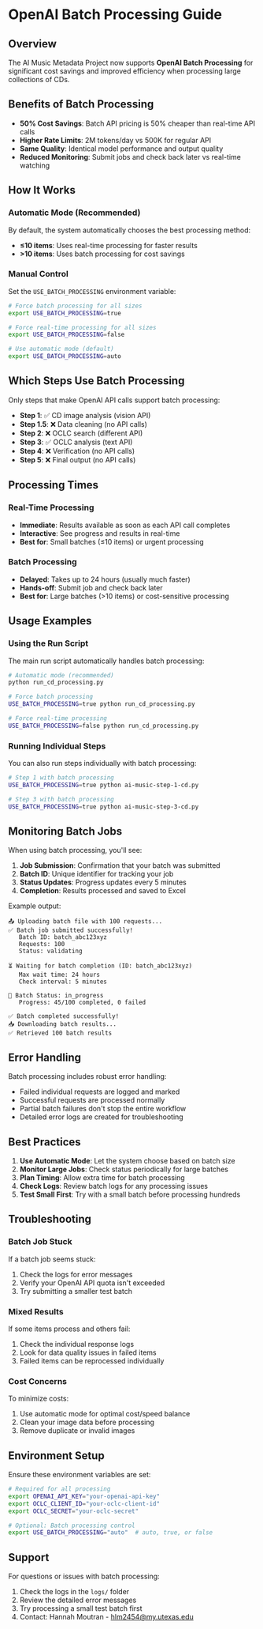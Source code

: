 # OpenAI Batch Processing Guide

## Overview

The AI Music Metadata Project now supports **OpenAI Batch Processing** for significant cost savings and improved efficiency when processing large collections of CDs.

## Benefits of Batch Processing

- **50% Cost Savings**: Batch API pricing is 50% cheaper than real-time API calls
- **Higher Rate Limits**: 2M tokens/day vs 500K for regular API
- **Same Quality**: Identical model performance and output quality
- **Reduced Monitoring**: Submit jobs and check back later vs real-time watching

## How It Works

### Automatic Mode (Recommended)
By default, the system automatically chooses the best processing method:
- **≤10 items**: Uses real-time processing for faster results
- **>10 items**: Uses batch processing for cost savings

### Manual Control
Set the `USE_BATCH_PROCESSING` environment variable:

```bash
# Force batch processing for all sizes
export USE_BATCH_PROCESSING=true

# Force real-time processing for all sizes  
export USE_BATCH_PROCESSING=false

# Use automatic mode (default)
export USE_BATCH_PROCESSING=auto
```

## Which Steps Use Batch Processing

Only steps that make OpenAI API calls support batch processing:

- **Step 1**: ✅ CD image analysis (vision API)
- **Step 1.5**: ❌ Data cleaning (no API calls)
- **Step 2**: ❌ OCLC search (different API)
- **Step 3**: ✅ OCLC analysis (text API)
- **Step 4**: ❌ Verification (no API calls)
- **Step 5**: ❌ Final output (no API calls)

## Processing Times

### Real-Time Processing
- **Immediate**: Results available as soon as each API call completes
- **Interactive**: See progress and results in real-time
- **Best for**: Small batches (≤10 items) or urgent processing

### Batch Processing
- **Delayed**: Takes up to 24 hours (usually much faster)
- **Hands-off**: Submit job and check back later
- **Best for**: Large batches (>10 items) or cost-sensitive processing

## Usage Examples

### Using the Run Script
The main run script automatically handles batch processing:

```bash
# Automatic mode (recommended)
python run_cd_processing.py

# Force batch processing
USE_BATCH_PROCESSING=true python run_cd_processing.py

# Force real-time processing  
USE_BATCH_PROCESSING=false python run_cd_processing.py
```

### Running Individual Steps
You can also run steps individually with batch processing:

```bash
# Step 1 with batch processing
USE_BATCH_PROCESSING=true python ai-music-step-1-cd.py

# Step 3 with batch processing
USE_BATCH_PROCESSING=true python ai-music-step-3-cd.py
```

## Monitoring Batch Jobs

When using batch processing, you'll see:

1. **Job Submission**: Confirmation that your batch was submitted
2. **Batch ID**: Unique identifier for tracking your job
3. **Status Updates**: Progress updates every 5 minutes
4. **Completion**: Results processed and saved to Excel

Example output:
```
📤 Uploading batch file with 100 requests...
✅ Batch job submitted successfully!
   Batch ID: batch_abc123xyz
   Requests: 100
   Status: validating

⏳ Waiting for batch completion (ID: batch_abc123xyz)
   Max wait time: 24 hours
   Check interval: 5 minutes

🔄 Batch Status: in_progress
   Progress: 45/100 completed, 0 failed

✅ Batch completed successfully!
📥 Downloading batch results...
✅ Retrieved 100 batch results
```

## Error Handling

Batch processing includes robust error handling:
- Failed individual requests are logged and marked
- Successful requests are processed normally
- Partial batch failures don't stop the entire workflow
- Detailed error logs are created for troubleshooting

## Best Practices

1. **Use Automatic Mode**: Let the system choose based on batch size
2. **Monitor Large Jobs**: Check status periodically for large batches
3. **Plan Timing**: Allow extra time for batch processing
4. **Check Logs**: Review batch logs for any processing issues
5. **Test Small First**: Try with a small batch before processing hundreds

## Troubleshooting

### Batch Job Stuck
If a batch job seems stuck:
1. Check the logs for error messages
2. Verify your OpenAI API quota isn't exceeded
3. Try submitting a smaller test batch

### Mixed Results
If some items process and others fail:
1. Check the individual response logs
2. Look for data quality issues in failed items
3. Failed items can be reprocessed individually

### Cost Concerns
To minimize costs:
1. Use automatic mode for optimal cost/speed balance
2. Clean your image data before processing
3. Remove duplicate or invalid images

## Environment Setup

Ensure these environment variables are set:

```bash
# Required for all processing
export OPENAI_API_KEY="your-openai-api-key"
export OCLC_CLIENT_ID="your-oclc-client-id"  
export OCLC_SECRET="your-oclc-secret"

# Optional: Batch processing control
export USE_BATCH_PROCESSING="auto"  # auto, true, or false
```

## Support

For questions or issues with batch processing:
1. Check the logs in the `logs/` folder
2. Review the detailed error messages
3. Try processing a small test batch first
4. Contact: Hannah Moutran - hlm2454@my.utexas.edu